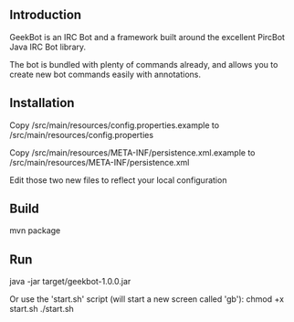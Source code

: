 Introduction
------------

GeekBot is an IRC Bot and a framework built around the excellent PircBot Java IRC Bot library.

The bot is bundled with plenty of commands already, and allows you to create new bot commands easily with annotations.


Installation
------------

Copy /src/main/resources/config.properties.example to /src/main/resources/config.properties

Copy /src/main/resources/META-INF/persistence.xml.example to /src/main/resources/META-INF/persistence.xml

Edit those two new files to reflect your local configuration

Build
-----

mvn package

Run
---
java -jar target/geekbot-1.0.0.jar

Or use the 'start.sh' script (will start a new screen called 'gb'): 
chmod +x start.sh
./start.sh
